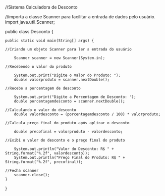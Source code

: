 //Sistema Calculadora de Desconto


//importa a classe Scanner para facilitar a entrada de dados pelo usuário.
import java.util.Scanner;

public class Desconto {

    public static void main(String[] args) {
        
    //Criando um objeto Scanner para ler a entrada do usuário
        
        Scanner scanner = new Scanner(System.in);

    //Recebendo o valor do produto
        
        System.out.print("Digite o Valor do Produto: ");
        double valorproduto = scanner.nextDouble();

    //Recebe a porcentagem de desconto
        
        System.out.print("Digite a Porcentagem de Desconto: ");
        double porcentagemdesconto = scanner.nextDouble();

    //Calculando o valor do desconto
        double valordesconto = (porcentagemdesconto / 100) * valorproduto;

    //Calcula preço final do produto após aplicar o desconto
    
        double precofinal = valorproduto - valordesconto;

    //Exibi o valor do desconto e o preço final do produto
    
        System.out.println("Valor do Desconto: R$ " + String.format("%.2f", valordesconto));
        System.out.println("Preço Final do Produto: R$ " + String.format("%.2f", precofinal));

    //Fecha scanner
        scanner.close();
    }
}